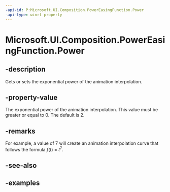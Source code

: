 ```yaml
---
-api-id: P:Microsoft.UI.Composition.PowerEasingFunction.Power
-api-type: winrt property
---
```


# Microsoft.UI.Composition.PowerEasingFunction.Power

<!--
public float Power { get; }
-->


## -description

Gets or sets the exponential power of the animation interpolation.

## -property-value

The exponential power of the animation interpolation. This value must be greater or equal to 0. The default is 2.

## -remarks

For example, a value of 7 will create an animation interpolation curve that follows the formula _f_(_t_) = _t_<sup>7</sup>.

## -see-also

## -examples


